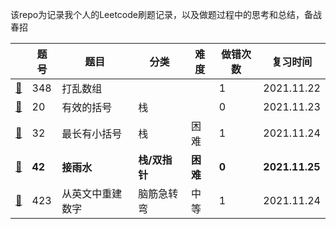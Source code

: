 该repo为记录我个人的Leetcode刷题记录，以及做题过程中的思考和总结，备战春招

|                             | 题号   | 题目             | 分类          | 难度     | 做错次数 | 复习时间       |
| --------------------------- | ------ | ---------------- | ------------- | -------- | -------- | -------------- |
| [📕](./348.打乱数组.md)      | 348    | 打乱数组         |               |          | 1        | 2021.11.22     |
| [📕](./20.有效的括号.md)     | 20     | 有效的括号       | 栈            |          | 0        | 2021.11.23     |
| [📕](./32.最长有效括号)      | 32     | 最长有小括号     | 栈            | 困难     | 1        | 2021.11.24     |
| [📕](./42.接雨水)            | **42** | **接雨水**       | **栈/双指针** | **困难** | **0**    | **2021.11.25** |
| [📕](./423.从英文中重建数字) | 423    | 从英文中重建数字 | 脑筋急转弯    | 中等     | 1        | 2021.11.24     |


